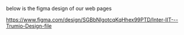 below is the figma design of our web pages 

https://www.figma.com/design/SGBbNIgotcqKqHhex99PTD/Inter-IIT---Trumio-Design-file
